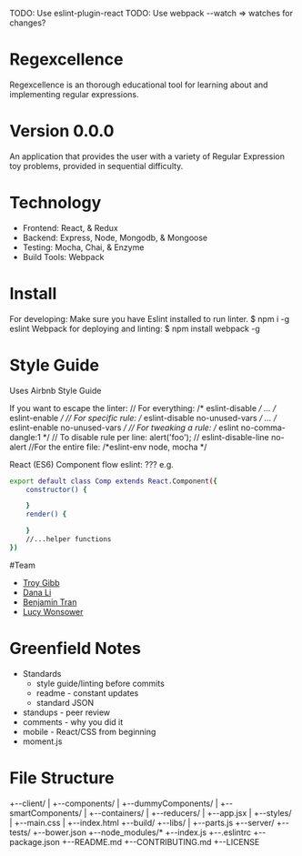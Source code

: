 TODO: Use eslint-plugin-react
TODO: Use webpack --watch => watches for changes?

# Regexcellence
Regexcellence is an thorough educational tool for learning about and implementing regular expressions. 

# Version 0.0.0

An application that provides the user with a variety of Regular Expression toy problems, provided in sequential difficulty. 

# Technology
* Frontend: React, & Redux
* Backend: Express, Node, Mongodb, & Mongoose
* Testing: Mocha, Chai, & Enzyme
* Build Tools: Webpack

# Install
For developing: 
Make sure you have Eslint installed to run linter. 
$ npm i -g eslint
Webpack for deploying and linting: 
$ npm install webpack -g

# Style Guide

Uses Airbnb Style Guide

If you want to escape the linter: 
	// For everything:
	/* eslint-disable */
	...
	/* eslint-enable */
	// For specific rule:
	/* eslint-disable no-unused-vars */
	...
	/* eslint-enable no-unused-vars */
	// For tweaking a rule:
	/* eslint no-comma-dangle:1 */
	// To disable rule per line:
	alert('foo'); // eslint-disable-line no-alert
	//For the entire file: 
	/*eslint-env node, mocha */

React (ES6)
Component flow eslint: ???
e.g.

```sh
export default class Comp extends React.Component({
	constructor() {

	}
	render() {

	}
	//...helper functions
})
```
#Team
* [Troy Gibb](https://github.com/troygibb)
* [Dana Li](https://github.com/hellodanali)
* [Benjamin Tran](https://github.com/bbtran)
* [Lucy Wonsower](https://github.com/lwonsower)

# Greenfield Notes
* Standards
	* style guide/linting before commits
	* readme - constant updates
	* standard JSON
* standups - peer review
* comments - why you did it
* mobile - React/CSS from beginning
* moment.js

# File Structure
+--client/
|	+--components/
|		+--dummyComponents/
|		+--smartComponents/
|	+--containers/
|	+--reducers/
|	+--app.jsx
|	+--styles/
|		+--main.css
|	+--index.html
+--build/
+--libs/
|	+--parts.js
+--server/
+--tests/
+--bower.json
+--node_modules/*
+--index.js
+--.eslintrc
+--package.json
+--README.md
+--CONTRIBUTING.md
+--LICENSE

